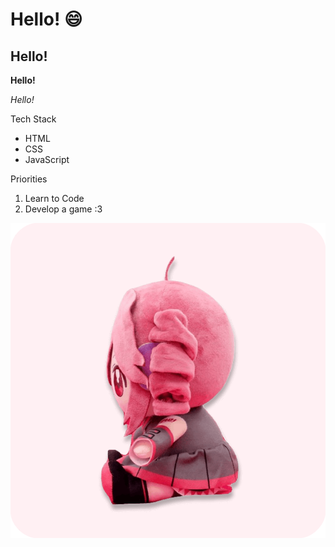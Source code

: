 # Hello! :smile:

## Hello!

**Hello!**

*Hello!*

Tech Stack
* HTML
* CSS
* JavaScript

Priorities
1. Learn to Code
2. Develop a game :3

![Teto Plush](fat-teto-plush.png)
